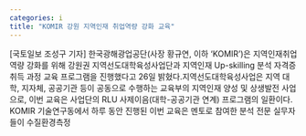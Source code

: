 ```yaml
---
categories: i
title: "KOMIR 강원 지역인재 취업역량 강화 교육"
---
```

[국토일보 조성구 기자] 한국광해광업공단(사장 황규연, 이하 ‘KOMIR’)은 지역인재취업역량 강화를 위해 강원권 지역선도대학육성사업단과 지역인재 Up-skilling 분석 자격증 취득 과정 교육 프로그램을 진행했다고 26일 밝혔다.지역선도대학육성사업은 지역 대학, 지자체, 공공기관 등이 공동으로 수행하는 교육부의 지역인재 양성 및 상생발전 사업으로, 이번 교육은 사업단의 RLU 사제이음(대학-공공기관 연계) 프로그램의 일환이다. KOMIR 기술연구동에서 하루 동안 진행된 이번 교육은 멘토로 참여한 분석 전문 실무자들이 수질환경측정